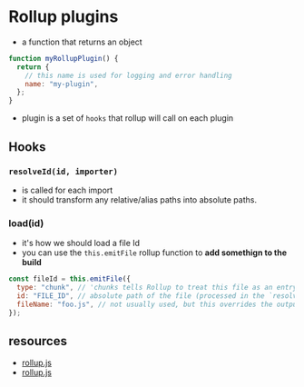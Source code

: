 # Rollup plugins

- a function that returns an object

```js
function myRollupPlugin() {
  return {
    // this name is used for logging and error handling
    name: "my-plugin",
  };
}
```

- plugin is a set of `hooks` that rollup will call on each plugin

## Hooks

### `resolveId(id, importer)`

- is called for each import
- it should transform any relative/alias paths into absolute paths.

### load(id)

- it's how we should load a file Id
- you can use the `this.emitFile` rollup function to **add somethign to the build**

```js
const fileId = this.emitFile({
  type: "chunk", // 'chunks tells Rollup to treat this file as an entrypoint (a JS file). if could be `asset` too, for files and non-JS files'
  id: "FILE_ID", // absolute path of the file (processed in the `resolveId` hook)
  fileName: "foo.js", // not usually used, but this overrides the output's filename
});
```

## resources

- [rollup.js](https://rollupjs.org/guide/en/#properties)
- [rollup.js](https://rollupjs.org/guide/en/#plugin-context)
